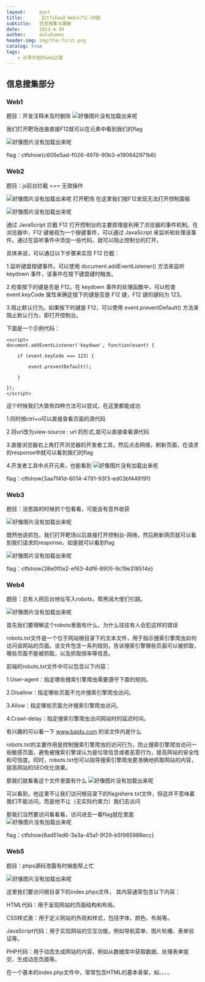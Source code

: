 ```yaml
---
layout:     post   				    
title:      【Ctfshow】Web入门1-20题		
subtitle:   信息搜集与爆破
date:       2023-4-30 				
author:     ouluhumen 						
header-img: img/the-first.png 	
catalog: true 						
tags:								
    - 从零开始的web之路
---
```


## 信息搜集部分
### Web1
题目：开发注释未及时删除
![好像图片没有加载出来呢](/img/ctfshow/web/web1-1.png)

我们打开靶场连接直接F12就可以在元素中看到我们的flag

![好像图片没有加载出来呢](/img/ctfshow/web/web1-2.png)

flag：ctfshow{c605e5ad-f026-4976-90b3-e190642971b6}

### Web2
题目：js前台拦截 === 无效操作

![好像图片没有加载出来呢](/img/ctfshow/web/web2-1.png)
打开靶场
在这里我们按F12发现无法打开控制面板

![好像图片没有加载出来呢](/img/ctfshow/web/web2-2.png)

通过 JavaScript 拦截 F12 打开控制台的主要原理是利用了浏览器的事件机制。在浏览器中，F12 键被视为一个按键事件，可以通过 JavaScript 来监听和处理该事件。通过在监听事件中添加一些代码，就可以阻止控制台的打开。

具体来说，可以通过以下步骤来实现 F12 拦截：

1.监听键盘按键事件。可以使用 document.addEventListener() 方法来监听 keydown 事件，该事件在按下键盘键时触发。

2.检查按下的键是否是 F12。在 keydown 事件的处理函数中，可以检查 event.keyCode 属性来确定按下的键是否是 F12 键，F12 键的键码为 123。

3.阻止默认行为。如果按下的键是 F12，可以使用 event.preventDefault() 方法来阻止默认行为，即打开控制台。

下面是一个示例代码：
```
<script>
document.addEventListener('keydown', function(event) {
    
    if (event.keyCode === 123) {
      
        event.preventDefault();
    
    }
  
});
</script>
```
这个时候我们大致有四种方法可以尝试，在这里都能成功

1.同时按ctrl+u可以直接查看页面的源代码

2.将url改为view-source : url 的形式,就可以直接查看源代码

3.直接浏览器右上角打开浏览器的开发者工具，然后点击网络，刷新页面，在请求的response中就可以看到我们的flag

4.开发者工具中点开元素，也能看到
![好像图片没有加载出来呢](/img/ctfshow/web/web2-3.png)

flag：ctfshow{3aa7f41d-6014-4791-93f3-ed03bf449191}

### Web3
题目：没思路的时候抓个包看看，可能会有意外收获

![好像图片没有加载出来呢](/img/ctfshow/web/web3-1.png)

既然他说抓包，我们打开靶场以后直接打开控制台-网络，然后刷新网页就可以看到我们请求的response，如是就可以看到flag

![好像图片没有加载出来呢](/img/ctfshow/web/web3-2.png)

flag：ctfshow{38e0f0e2-ef63-4df6-8905-9c19e318514e}

### Web4
题目：总有人把后台地址写入robots，帮黑阔大佬们引路。

![好像图片没有加载出来呢](/img/ctfshow/web/web4-1.png)

首先我们要理解这个robots里面有什么，为什么往往有人会犯这样的错误

robots.txt文件是一个位于网站根目录下的文本文件，用于指示搜索引擎爬虫如何访问该网站的页面。该文件包含一系列规则，告诉搜索引擎哪些页面可以被抓取，哪些页面不能被抓取，以及抓取频率等信息。

前端的robots.txt文件中可以包含以下内容：

1.User-agent：指定哪些搜索引擎爬虫需要遵守下面的规则。

2.Disallow：指定哪些页面不允许搜索引擎爬虫访问。

3.Allow：指定哪些页面允许搜索引擎爬虫访问。

4.Crawl-delay：指定搜索引擎爬虫访问网站时的延迟时间。


有兴趣的可以看一下 www.baidu.com 的该文件内是什么

robots.txt的主要作用是控制搜索引擎爬虫的访问行为，防止搜索引擎爬虫访问一些敏感页面，避免被搜索引擎误认为是垃圾信息或者恶意行为，提高网站的安全性和可信度。同时，robots.txt也可以指导搜索引擎爬虫更准确地抓取网站的内容，提高网站的SEO优化效果。


那我们就看看这个文件里面有什么
![好像图片没有加载出来呢](/img/ctfshow/web/web4-2.png)

可以看到，他这里不让我们访问根目录下的flagishere.txt文件，但这并不意味着我们不能访问，而是他不让（无实际约束力）我们去访问

那我们当然要访问看看看，访问进去一看flag就在里面
![好像图片没有加载出来呢](/img/ctfshow/web/web4-3.png)

flag：ctfshow{8ad51ed6-3a3a-45a1-9f29-b5f965988ecc}

### Web5
题目：phps源码泄露有时候能帮上忙

![好像图片没有加载出来呢](/img/ctfshow/web/web5-1.png)

这里我们要访问根目录下的index.phps文件，
其内容通常包含以下内容：

HTML代码：用于呈现网站的页面结构和布局。

CSS样式表：用于定义网站的外观和样式，包括字体、颜色、布局等。

JavaScript代码：用于实现网站的交互功能，例如导航菜单、图片轮播、表单验证等。

PHP代码：用于动态生成网站的内容，例如从数据库中获取数据、处理表单提交、生成动态页面等。

在一个基本的index.php文件中，常常包含HTML的基本骨架，如<!DOCTYPE html>、<html>、<head>、<meta>、<title>等标签，以及<body>标签中的具体内容，如网站的导航栏、内容区域、页脚等。

而这些源码的泄露就会使得其漏洞变得更加明显变得易于被攻击，我们访问该文件，浏览器就会自动帮我们下载
![好像图片没有加载出来呢](/img/ctfshow/web/web5-2.png)
    
接下来我们使用notepad将其打开
    
![好像图片没有加载出来呢](/img/ctfshow/web/web5-3.png)

发现了flag
    
flag：ctfshow{3f3ac0a2-acc6-4908-8663-39eb7a1cf708}
